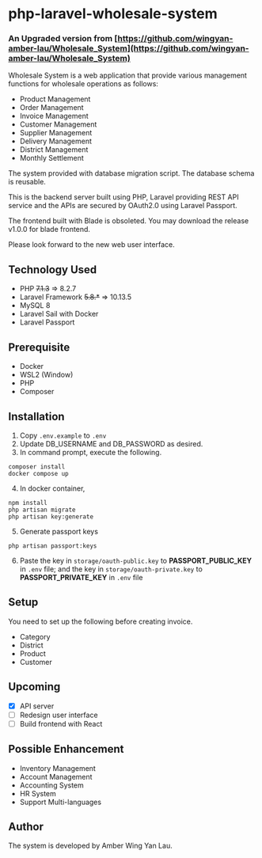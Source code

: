 # php-laravel-wholesale-system
### An Upgraded version from [https://github.com/wingyan-amber-lau/Wholesale_System](https://github.com/wingyan-amber-lau/Wholesale_System)

Wholesale System is a web application that provide various management functions for wholesale operations as follows:  

- Product Management
- Order Management
- Invoice Management
- Customer Management
- Supplier Management
- Delivery Management
- District Management
- Monthly Settlement 

The system provided with database migration script. The database schema is reusable.

This is the backend server built using PHP, Laravel providing REST API service and the APIs are secured by OAuth2.0 using Laravel Passport.

The frontend built with Blade is obsoleted. You may download the release v1.0.0 for blade frontend.

Please look forward to the new web user interface.

## Technology Used 

- PHP ~~7.1.3~~ =>  8.2.7
- Laravel Framework ~~5.8.*~~ =>  10.13.5
- MySQL 8
- Laravel Sail with Docker 
- Laravel Passport

## Prerequisite
- Docker
- WSL2 (Window)
- PHP
- Composer

## Installation

1. Copy <code>.env.example</code> to <code>.env</code>
2. Update DB_USERNAME and DB_PASSWORD as desired.
3. In command prompt, execute the following.

``` 
composer install
docker compose up
```

4. In docker container,
```
npm install
php artisan migrate
php artisan key:generate
```

5. Generate passport keys
```
php artisan passport:keys
```

6. Paste the key in <code>storage/oauth-public.key</code> to <b>PASSPORT_PUBLIC_KEY</b> in <code>.env</code> file; and the key in <code>storage/oauth-private.key</code> to <b>PASSPORT_PRIVATE_KEY</b> in <code>.env</code> file

## Setup
You need to set up the following before creating invoice.
- Category
- District
- Product
- Customer
## Upcoming

- [x] API server
- [ ] Redesign user interface
- [ ] Build frontend with React

## Possible Enhancement

- Inventory Management
- Account Management
- Accounting System
- HR System
- Support Multi-languages


## Author

The system is developed by Amber Wing Yan Lau.

